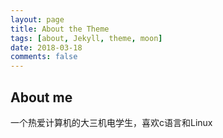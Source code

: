 ```yaml
---
layout: page
title: About the Theme
tags: [about, Jekyll, theme, moon]
date: 2018-03-18
comments: false
---
```

    
## About me
一个热爱计算机的大三机电学生，喜欢c语言和Linux
